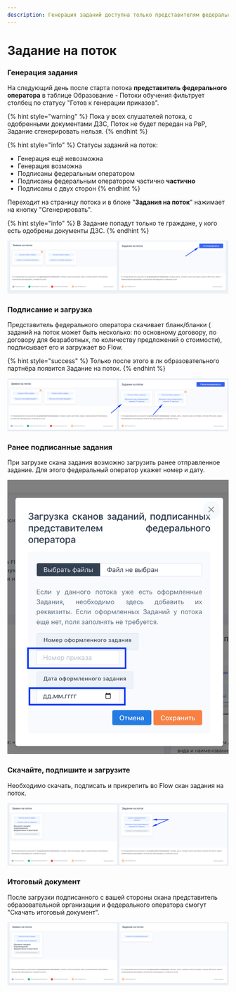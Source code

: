 ```yaml
---
description: Генерация заданий доступна только представителям федерального оператора
---
```


# Задание на поток

### Генерация задания

На следующий день после старта потока **представитель федерального оператора**  в таблице Образование - Потоки обучения фильтрует столбец по статусу "Готов к генерации приказов".

{% hint style="warning" %}
Пока у всех слушателей потока, с одобренными документами ДЗС, Поток не будет передан на РвР, Задание сгенерировать нельзя.
{% endhint %}

{% hint style="info" %}
Статусы заданий на поток:

* Генерация ещё невозможна
* Генерация возможна
* Подписаны федеральным оператором
* Подписаны федеральным оператором частично **частично**
* Подписаны с двух сторон
{% endhint %}

Переходит на страницу потока и в блоке "**Задания на поток**" нажимает на кнопку "Сгенерировать".

{% hint style="info" %}
В Задание попадут только те граждане, у кого есть одобрены документы ДЗС.
{% endhint %}

![](<../.gitbook/assets/image (32) (1).png>)

### Подписание и загрузка &#x20;

Представитель федерального оператора скачивает бланк/бланки ( заданий на поток может быть несколько: по основному договору, по договору для безработных, по количеству предложений о стоимости), подписывает его и загружает во Flow.

{% hint style="success" %}
Только после этого в лк образовательного партнёра появится Задание на поток.
{% endhint %}

![](<../.gitbook/assets/image (48).png>)

### Ранее подписанные задания

При загрузке скана задания возможно загрузить ранее отправленное задание. Для этого федеральный оператор укажет номер  и дату. &#x20;

![](<../.gitbook/assets/image (105).png>)

### Скачайте, подпишите и загрузите&#x20;

Необходимо скачать, подписать и прикрепить во Flow скан задания на поток.&#x20;

![](<../.gitbook/assets/image (72).png>)

### Итоговый документ

После загрузки подписанного с вашей стороны скана представитель образовательной организации и федерального оператора смогут "Скачать итоговый документ".

![](<../.gitbook/assets/image (98).png>)
